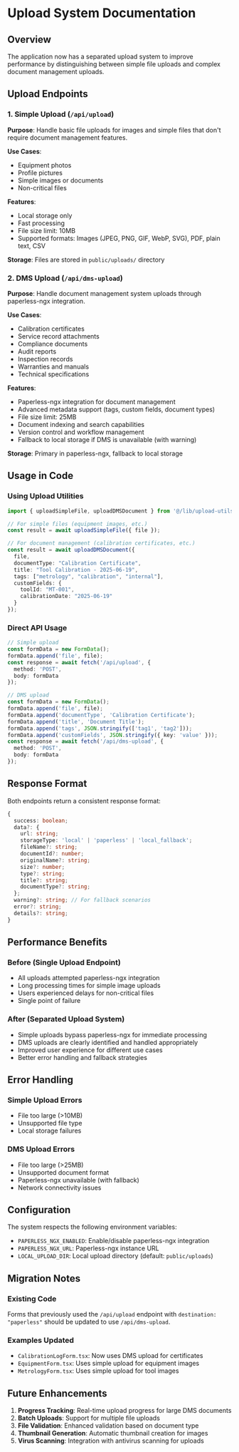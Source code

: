 # Upload System Documentation

## Overview

The application now has a separated upload system to improve performance by distinguishing between simple file uploads and complex document management uploads.

## Upload Endpoints

### 1. Simple Upload (`/api/upload`)

**Purpose**: Handle basic file uploads for images and simple files that don't require document management features.

**Use Cases**:
- Equipment photos
- Profile pictures
- Simple images or documents
- Non-critical files

**Features**:
- Local storage only
- Fast processing
- File size limit: 10MB
- Supported formats: Images (JPEG, PNG, GIF, WebP, SVG), PDF, plain text, CSV

**Storage**: Files are stored in `public/uploads/` directory

### 2. DMS Upload (`/api/dms-upload`)

**Purpose**: Handle document management system uploads through paperless-ngx integration.

**Use Cases**:
- Calibration certificates
- Service record attachments
- Compliance documents
- Audit reports
- Inspection records
- Warranties and manuals
- Technical specifications

**Features**:
- Paperless-ngx integration for document management
- Advanced metadata support (tags, custom fields, document types)
- File size limit: 25MB
- Document indexing and search capabilities
- Version control and workflow management
- Fallback to local storage if DMS is unavailable (with warning)

**Storage**: Primary in paperless-ngx, fallback to local storage

## Usage in Code

### Using Upload Utilities

```typescript
import { uploadSimpleFile, uploadDMSDocument } from '@/lib/upload-utils';

// For simple files (equipment images, etc.)
const result = await uploadSimpleFile({ file });

// For document management (calibration certificates, etc.)
const result = await uploadDMSDocument({
  file,
  documentType: "Calibration Certificate",
  title: "Tool Calibration - 2025-06-19",
  tags: ["metrology", "calibration", "internal"],
  customFields: {
    toolId: "MT-001",
    calibrationDate: "2025-06-19"
  }
});
```

### Direct API Usage

```typescript
// Simple upload
const formData = new FormData();
formData.append('file', file);
const response = await fetch('/api/upload', {
  method: 'POST',
  body: formData
});

// DMS upload
const formData = new FormData();
formData.append('file', file);
formData.append('documentType', 'Calibration Certificate');
formData.append('title', 'Document Title');
formData.append('tags', JSON.stringify(['tag1', 'tag2']));
formData.append('customFields', JSON.stringify({ key: 'value' }));
const response = await fetch('/api/dms-upload', {
  method: 'POST',
  body: formData
});
```

## Response Format

Both endpoints return a consistent response format:

```typescript
{
  success: boolean;
  data?: {
    url: string;
    storageType: 'local' | 'paperless' | 'local_fallback';
    fileName?: string;
    documentId?: number;
    originalName?: string;
    size?: number;
    type?: string;
    title?: string;
    documentType?: string;
  };
  warning?: string; // For fallback scenarios
  error?: string;
  details?: string;
}
```

## Performance Benefits

### Before (Single Upload Endpoint)
- All uploads attempted paperless-ngx integration
- Long processing times for simple image uploads
- Users experienced delays for non-critical files
- Single point of failure

### After (Separated Upload System)
- Simple uploads bypass paperless-ngx for immediate processing
- DMS uploads are clearly identified and handled appropriately
- Improved user experience for different use cases
- Better error handling and fallback strategies

## Error Handling

### Simple Upload Errors
- File too large (>10MB)
- Unsupported file type
- Local storage failures

### DMS Upload Errors
- File too large (>25MB)
- Unsupported document format
- Paperless-ngx unavailable (with fallback)
- Network connectivity issues

## Configuration

The system respects the following environment variables:

- `PAPERLESS_NGX_ENABLED`: Enable/disable paperless-ngx integration
- `PAPERLESS_NGX_URL`: Paperless-ngx instance URL
- `LOCAL_UPLOAD_DIR`: Local upload directory (default: `public/uploads`)

## Migration Notes

### Existing Code
Forms that previously used the `/api/upload` endpoint with `destination: "paperless"` should be updated to use `/api/dms-upload`.

### Examples Updated
- `CalibrationLogForm.tsx`: Now uses DMS upload for certificates
- `EquipmentForm.tsx`: Uses simple upload for equipment images
- `MetrologyForm.tsx`: Uses simple upload for tool images

## Future Enhancements

1. **Progress Tracking**: Real-time upload progress for large DMS documents
2. **Batch Uploads**: Support for multiple file uploads
3. **File Validation**: Enhanced validation based on document type
4. **Thumbnail Generation**: Automatic thumbnail creation for images
5. **Virus Scanning**: Integration with antivirus scanning for uploads
